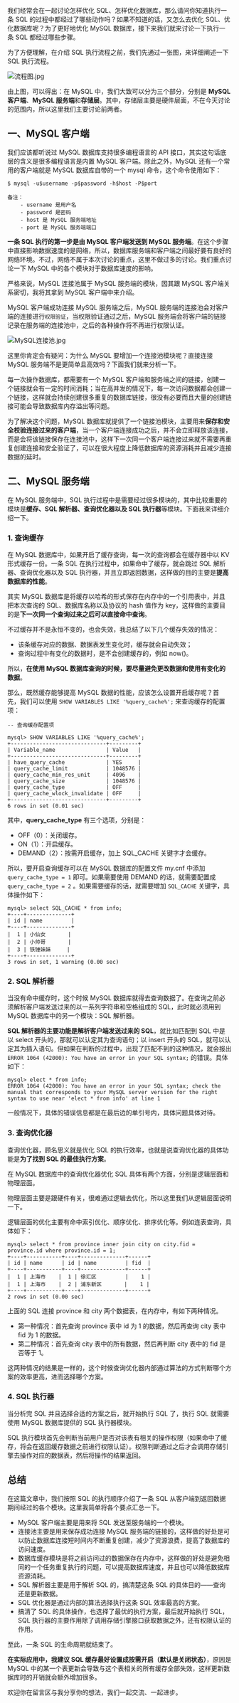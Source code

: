 我们经常会在一起讨论怎样优化 SQL、怎样优化数据库，那么请问你知道执行一条 SQL 的过程中都经过了哪些动作吗？如果不知道的话，又怎么去优化 SQL、优化数据库呢？为了更好地优化 MySQL 数据库，接下来我们就来讨论一下执行一条 SQL 都经过哪些步骤。

为了方便理解，在介绍 SQL 执行流程之前，我们先通过一张图，来详细阐述一下 SQL 执行流程。

![流程图.jpg](https://p1-juejin.byteimg.com/tos-cn-i-k3u1fbpfcp/380d2f09a36642f9b922e1d7e5e1f848~tplv-k3u1fbpfcp-jj-mark:1600:0:0:0:q75.image#?w=1334&h=1344&s=144545&e=png&b=fefafa)

由上图，可以得出：在 MySQL 中，我们大致可以分为三个部分，分别是 **MySQL 客户端**、**MySQL 服务端**和**存储层**。其中，存储层主要是硬件层面，不在今天讨论的范围内，所以这里我们主要讨论前两者。

一、MySQL 客户端
-----------

我们应该都听说过 MySQL 数据库支持很多编程语言的 API 接口，其实这句话底层的含义是很多编程语言是内置 MySQL 客户端。除此之外，MySQL 还有一个常用的客户端就是 MySQL 数据库自带的一个 mysql 命令，这个命令使用如下：

    $ mysql -u$username -p$password -h$host -P$port
    
    备注：
        - username 是用户名
        - password 是密码
        - host 是 MySQL 服务端地址
        - port 是 MySQL 服务端端口
    

**一条 SQL 执行的第一步是由 MySQL 客户端发送到 MySQL 服务端**。在这个步骤中直接影响数据速度的是网络，所以，数据库服务端和客户端之间最好要有良好的网络环境。不过，网络不属于本次讨论的重点，这里不做过多的讨论。我们重点讨论一下 MySQL 中的各个模块对于数据库速度的影响。

严格来说，MySQL 连接池属于 MySQL 服务端的模块，因其跟 MySQL 客户端关系密切，我将其拿到 MySQL 客户端中来介绍。

MySQL 客户端成功连接 MySQL 服务端之后，MySQL 服务端的连接池会对客户端的连接进行`权限验证`，当权限验证通过之后，MySQL 服务端会将客户端的链接记录在服务端的连接池中，之后的各种操作将不再进行权限认证。

![MySQL连接池.jpg](https://p9-juejin.byteimg.com/tos-cn-i-k3u1fbpfcp/2424132072ab451d8425a188d2ed775b~tplv-k3u1fbpfcp-jj-mark:1600:0:0:0:q75.image#?w=1374&h=534&s=86789&e=png&b=ffffff)

这里你肯定会有疑问：为什么 MySQL 要增加一个连接池模块呢？直接连接 MySQL 服务端不是更简单且高效吗？下面我们就来分析一下。

每一次操作数据库，都需要有一个 MySQL 客户端和服务端之间的链接，创建一个链接就会有一定的时间消耗；当在高并发的情况下，每一次访问数据都会创建一个链接，这样就会持续创建很多重复的数据库链接，很没有必要而且大量的创建链接可能会导致数据库内存溢出等问题。

为了解决这个问题，MySQL 数据库就提供了一个链接池模块，主要用来**保存和安全校验连接过来的客户端**，当一个客户端连接成功之后，并不会立即释放该连接，而是会将该链接保存在连接池中，这样下一次同一个客户端连接过来就不需要再重复创建连接和安全验证了，可以在很大程度上降低数据库的资源消耗并且减少连接数据的延时。

二、MySQL 服务端
-----------

在 MySQL 服务端中，SQL 执行过程中是需要经过很多模块的，其中比较重要的模块是**缓存、SQL 解析器、查询优化器以及 SQL 执行器**等模块。下面我来详细介绍一下。

### 1\. 查询缓存

在 MySQL 数据库中，如果开启了缓存查询，每一次的查询都会在缓存器中以 KV 形式缓存一份。一条 SQL 在执行过程中，如果命中了缓存，就会跳过 SQL 解析器、查询优化器以及 SQL 执行器，并且立即返回数据，这样做的目的主要是**提高数据库的性能**。

其实 MySQL 数据库是将缓存以哈希的形式保存在内存中的一个引用表中，并且把本次查询的 SQL、数据库名称以及协议的 hash 值作为 key，这样做的主要目的是**下一次同一个查询过来之后可以直接命中查询**。

不过缓存并不是永恒不变的，也会失效，我总结了以下几个缓存失效的情况：

*   该条缓存对应的数据、数据表发生变化时，缓存就会自动失效；
*   查询过程中有变化的数据时，是不会创建缓存的，例如 now()。

所以，**在使用 MySQL 数据库查询的时候，要尽量避免更改数据和使用有变化的数据**。

那么，既然缓存能够提高 MySQL 数据的性能，应该怎么设置开启缓存呢？首先，我们可以使用 `SHOW VARIABLES LIKE '%query_cache%';` 来查询缓存的配置项：

    -- 查询缓存配置项
    
    mysql> SHOW VARIABLES LIKE '%query_cache%';
    +------------------------------+---------+
    | Variable_name                | Value   |
    +------------------------------+---------+
    | have_query_cache             | YES     |
    | query_cache_limit            | 1048576 |
    | query_cache_min_res_unit     | 4096    |
    | query_cache_size             | 1048576 |
    | query_cache_type             | OFF     |
    | query_cache_wlock_invalidate | OFF     |
    +------------------------------+---------+
    6 rows in set (0.01 sec)
    

其中，**query\_cache\_type** 有三个选项，分别是：

*   OFF（0）：关闭缓存。
*   ON（1）：开启缓存。
*   DEMAND（2）：按需开启缓存，加上 SQL\_CACHE 关键字才会缓存。

所以，要开启查询缓存可以在 MySQL 数据库的配置文件 my.cnf 中添加 `query_cache_type = 1` 即可。如果需要使用 DEMAND 的话，就需要配置成 `query_cache_type = 2` 。如果需要缓存的话，就需要增加 `SQL_CACHE` 关键字，具体操作如下：

    mysql> select SQL_CACHE * from info;
    +----+--------------+
    | id | name         |
    +----+--------------+
    |  1 | 小仙女       |
    |  2 | 小帅哥       |
    |  3 | 铁锤妹妹     |
    +----+--------------+
    3 rows in set, 1 warning (0.00 sec)
    

### 2\. SQL 解析器

当没有命中缓存时，这个时候 MySQL 数据库就得去查询数据了。在查询之前必须解析客户端发送过来的以一系列字符串和空格组成的 SQL，此时就必须用到 MySQL 数据库中的另一个模块：SQL 解析器。

**SQL 解析器的主要功能是解析客户端发送过来的 SQL**，就比如匹配到 SQL 中是以 select 开头的，那就可以认定其为查询语句；以 insert 开头的 SQL，就可以认定其为插入语句。但如果在判断的过程中，出现了匹配不到的这种情况，就会报出 `ERROR 1064 (42000): You have an error in your SQL syntax;` 的错误。具体如下：

    mysql> elect * from info;
    ERROR 1064 (42000): You have an error in your SQL syntax; check the manual that corresponds to your MySQL server version for the right syntax to use near 'elect * from info' at line 1
    

一般情况下，具体的错误信息都是在最后边的单引号内，具体问题具体对待。

### 3\. 查询优化器

查询优化器，顾名思义就是优化 SQL 的执行效率，也就是说查询优化器的具体功能是**为了找到 SQL 的最佳执行方案**。

在 MySQL 数据库中的查询优化器优化 SQL 具体有两个方面，分别是逻辑层面和物理层面。

物理层面主要是跟硬件有关，很难通过逻辑去优化，所以这里我们从逻辑层面说明一下。

逻辑层面的优化主要有命中索引优化、顺序优化、排序优化等。例如连表查询，具体如下：

    mysql> select * from province inner join city on city.fid = province.id where province.id = 1;
    +----+-----------+----+--------------+------+
    | id | name      | id | name         | fid  |
    +----+-----------+----+--------------+------+
    |  1 | 上海市    |  1 | 徐汇区         |    1 |
    |  1 | 上海市    |  2 | 浦东新区       |    1 |
    +----+-----------+----+--------------+------+
    2 rows in set (0.00 sec)
    

上面的 SQL 连接 province 和 city 两个数据表，在内存中，有如下两种情况。

*   第一种情况：首先查询 province 表中 id 为 1 的数据，然后再查询 city 表中 fid 为 1 的数据。
*   第二种情况：首先查询 city 表中的所有数据，然后再判断 city 表中的 fid 是否等于 1。

这两种情况的结果是一样的，这个时候查询优化器内部通过算法的方式判断哪个方案的效率更高，进而选择哪个方案。

### 4\. SQL 执行器

当分析完 SQL 并且选择合适的方案之后，就开始执行 SQL 了，执行 SQL 就需要使用 MySQL 数据库提供的 SQL 执行器模块。

SQL 执行模块首先会判断当前用户是否对该表有相关的操作权限（如果命中了缓存，将会在返回缓存数据之前进行权限认证）。权限判断通过之后才会调用存储引擎去操作对应的数据表，然后将操作的结果返回。

总结
--

在这篇文章中，我们按照 SQL 的执行顺序介绍了一条 SQL 从客户端到返回数据期间经过的各个模块。这里我简单将各个要点汇总一下。

*   MySQL 客户端主要是用来将 SQL 发送至服务端的一个模块。
*   连接池主要是用来保存成功连接 MySQL 服务端的链接的，这样做的好处是可以防止数据库连接短时间内不断重复创建，减少了资源浪费，提高了数据库的访问速度。
*   数据库缓存模块是将之前访问过的数据保存在内存中，这样做的好处是避免相同的一个任务重复执行的问题，可以提高数据库速度，并且也可以降低数据库资源消耗。
*   SQL 解析器主要是用于解析 SQL 的，搞清楚这条 SQL 的具体目的——查询还是更新数据。
*   SQL 优化器是通过内部的算法选择执行这条 SQL 效率最高的方案。
*   搞清了 SQL 的具体操作，也选择了最优的执行方案，最后就开始执行 SQL，SQL 执行器的主要作用除了调用存储引擎接口获取数据之外，还有权限认证的作用。

至此，一条 SQL 的生命周期就结束了。

**在实际应用中，我建议 SQL 缓存最好设置成按需开启（默认是关闭状态）**，原因是 MySQL 中的某一个表更新会导致与这个表相关的所有缓存全部失效，这样更新数据库时的开销就会额外增加很多。

欢迎你在留言区与我分享你的想法，我们一起交流、一起进步。